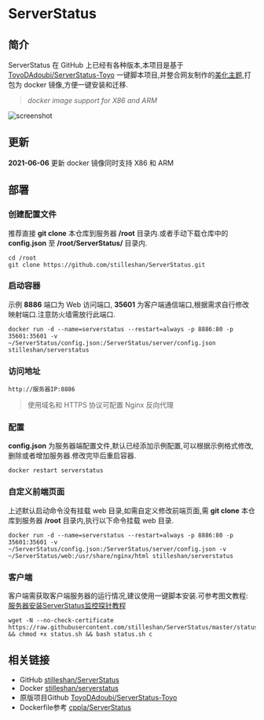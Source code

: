 # ServerStatus
## 简介
ServerStatus 在 GitHub 上已经有各种版本,本项目是基于 [ToyoDAdoubi/ServerStatus-Toyo](https://github.com/ToyoDAdoubi/ServerStatus-Toyo) 一键脚本项目,并整合网友制作的[美化主题](https://www.hostloc.com/thread-494384-1-1.html),打包为 docker 镜像,方便一键安装和迁移.
> *docker image support for X86 and ARM*

![screenshot](https://raw.githubusercontent.com/stilleshan/ServerStatus/master/screenshot.jpg)

## 更新
**2021-06-06** 更新 docker 镜像同时支持 X86 和 ARM

## 部署
### 创建配置文件
推荐直接 **git clone** 本仓库到服务器 **/root** 目录内.或者手动下载仓库中的 **config.json** 至 **/root/ServerStatus/** 目录内.
```shell
cd /root
git clone https://github.com/stilleshan/ServerStatus.git
```

### 启动容器
示例 **8886** 端口为 Web 访问端口, **35601** 为客户端通信端口,根据需求自行修改映射端口.注意防火墙需放行此端口.
```shell
docker run -d --name=serverstatus --restart=always -p 8886:80 -p 35601:35601 -v ~/ServerStatus/config.json:/ServerStatus/server/config.json stilleshan/serverstatus
```

### 访问地址
```
http://服务器IP:8886
```
> 使用域名和 HTTPS 协议可配置 Nginx 反向代理


### 配置
**config.json** 为服务器端配置文件,默认已经添加示例配置,可以根据示例格式修改,删除或者增加服务器.修改完毕后重启容器.
```shell
docker restart serverstatus
```

### 自定义前端页面
上述默认启动命令没有挂载 web 目录,如需自定义修改前端页面,需 **git clone** 本仓库到服务器 **/root** 目录内,执行以下命令挂载 web 目录.
```shell
docker run -d --name=serverstatus --restart=always -p 8886:80 -p 35601:35601 -v ~/ServerStatus/config.json:/ServerStatus/server/config.json -v ~/ServerStatus/web:/usr/share/nginx/html stilleshan/serverstatus
```

### 客户端
客户端需获取客户端服务器的运行情况,建议使用一键脚本安装.可参考图文教程: [服务器安装ServerStatus监控探针教程](https://www.ioiox.com/archives/27.html)
```shell
wget -N --no-check-certificate https://raw.githubusercontent.com/stilleshan/ServerStatus/master/status.sh && chmod +x status.sh && bash status.sh c
```

## 相关链接
- GitHub [stilleshan/ServerStatus](https://github.com/stilleshan/ServerStatus)
- Docker [stilleshan/serverstatus](https://hub.docker.com/r/stilleshan/serverstatus)
- 原版项目Github [ToyoDAdoubi/ServerStatus-Toyo](https://github.com/ToyoDAdoubi/ServerStatus-Toyo)
- Dockerfile参考 [cppla/ServerStatus](https://github.com/cppla/ServerStatus)

